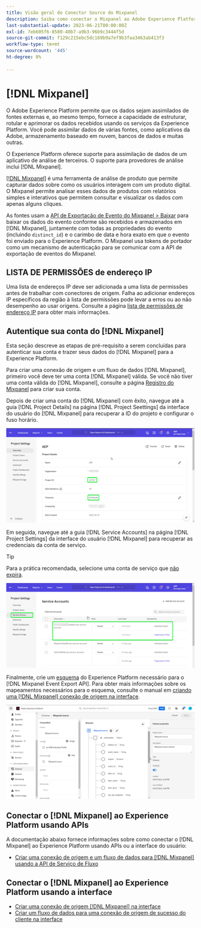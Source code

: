 ```yaml
---
title: Visão geral do Conector Source do Mixpanel
description: Saiba como conectar o Mixpanel ao Adobe Experience Platform usando APIs ou a interface do usuário.
last-substantial-update: 2023-06-21T00:00:00Z
exl-id: 7eb605f6-8580-40b7-a9b3-96b9c3444f5d
source-git-commit: f129c215ebc5dc169b9a7ef9b3faa3463ab413f3
workflow-type: tm+mt
source-wordcount: '445'
ht-degree: 0%

---
```


# [!DNL Mixpanel]

O Adobe Experience Platform permite que os dados sejam assimilados de fontes externas e, ao mesmo tempo, fornece a capacidade de estruturar, rotular e aprimorar os dados recebidos usando os serviços da Experience Platform. Você pode assimilar dados de várias fontes, como aplicativos da Adobe, armazenamento baseado em nuvem, bancos de dados e muitas outras.

O Experience Platform oferece suporte para assimilação de dados de um aplicativo de análise de terceiros. O suporte para provedores de análise inclui [!DNL Mixpanel].

[[!DNL Mixpanel]](https://www.mixpanel.com) é uma ferramenta de análise de produto que permite capturar dados sobre como os usuários interagem com um produto digital. O Mixpanel permite analisar esses dados de produtos com relatórios simples e interativos que permitem consultar e visualizar os dados com apenas alguns cliques.

As fontes usam a [API de Exportação de Evento do Mixpanel > Baixar](https://developer.mixpanel.com/reference/raw-event-export) para baixar os dados do evento conforme são recebidos e armazenados em [!DNL Mixpanel], juntamente com todas as propriedades do evento (incluindo `distinct_id`) e o carimbo de data e hora exato em que o evento foi enviado para o Experience Platform. O Mixpanel usa tokens de portador como um mecanismo de autenticação para se comunicar com a API de exportação de eventos do Mixpanel.

## LISTA DE PERMISSÕES de endereço IP

Uma lista de endereços IP deve ser adicionada a uma lista de permissões antes de trabalhar com conectores de origem. Falha ao adicionar endereços IP específicos da região à lista de permissões pode levar a erros ou ao não desempenho ao usar origens. Consulte a página [lista de permissões de endereço IP](../../ip-address-allow-list.md) para obter mais informações.

## Autentique sua conta do [!DNL Mixpanel]

Esta seção descreve as etapas de pré-requisito a serem concluídas para autenticar sua conta e trazer seus dados do [!DNL Mixpanel] para a Experience Platform.

Para criar uma conexão de origem e um fluxo de dados [!DNL Mixpanel], primeiro você deve ter uma conta [!DNL Mixpanel] válida. Se você não tiver uma conta válida do [!DNL Mixpanel], consulte a página [Registro do Mixpanel](https://mixpanel.com/register/) para criar sua conta.

Depois de criar uma conta do [!DNL Mixpanel] com êxito, navegue até a guia [!DNL Project Details] na página [!DNL Project Seettings] da interface do usuário do [!DNL Mixpanel] para recuperar a ID do projeto e configurar o fuso horário.

![configurações-projeto-mixpanel](../../images/tutorials/create/mixpanel-export-events/mixpanel-project-settings.png)

Em seguida, navegue até a guia [!DNL Service Accounts] na página [!DNL Project Settings] da interface do usuário [!DNL Mixpanel] para recuperar as credenciais da conta de serviço.

>[!TIP]
>
>Para a prática recomendada, selecione uma conta de serviço que [não expira](https://developer.mixpanel.com/reference/service-accounts#service-account-expiration).

![Conta de Serviço do Mixpanel](../../images/tutorials/create/mixpanel-export-events/mixpanel-service-account.png)

Finalmente, crie um [esquema](../../../xdm/schema/composition.md) do Experience Platform necessário para o [!DNL Mixpanel Event Export API]. Para obter mais informações sobre os mapeamentos necessários para o esquema, consulte o manual em [criando uma [!DNL Mixpanel] conexão de origem na interface](../../tutorials/ui/create/analytics/mixpanel.md#additional-resources).

![Criar Esquema](../../images/tutorials/create/mixpanel-export-events/schema.png)

## Conectar o [!DNL Mixpanel] ao Experience Platform usando APIs

A documentação abaixo fornece informações sobre como conectar o [!DNL Mixpanel] ao Experience Platform usando APIs ou a interface do usuário:

* [Criar uma conexão de origem e um fluxo de dados para  [!DNL Mixpanel] usando a API de Serviço de Fluxo](../../tutorials/api/create/analytics/mixpanel.md)

## Conectar o [!DNL Mixpanel] ao Experience Platform usando a interface

* [Criar uma conexão de origem  [!DNL Mixpanel]  na interface](../../tutorials/ui/create/analytics/mixpanel.md)
* [Criar um fluxo de dados para uma conexão de origem de sucesso do cliente na interface](../../tutorials/ui/dataflow/analytics.md)
